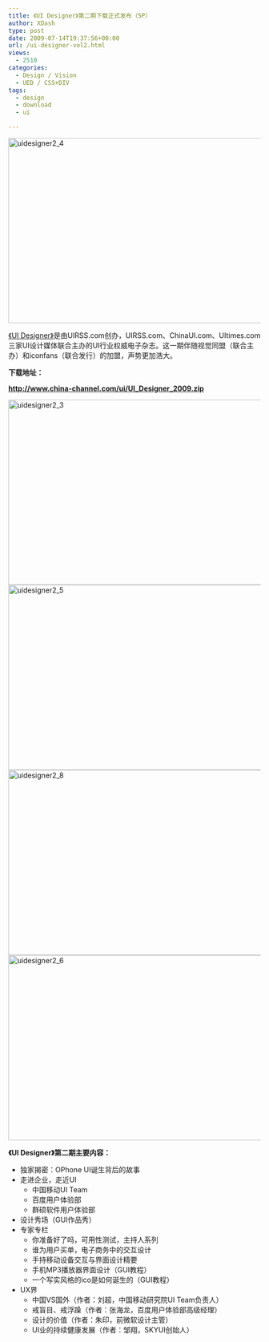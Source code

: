 ```yaml
---
title: 《UI Designer》第二期下载正式发布（5P）
author: XDash
type: post
date: 2009-07-14T19:37:56+00:00
url: /ui-designer-vol2.html
views:
  - 2510
categories:
  - Design / Vision
  - UED / CSS+DIV
tags:
  - design
  - download
  - ui

---
```

<img loading="lazy" decoding="async" class="alignnone size-full wp-image-1047" title="uidesigner2_4" src="http://www.fanbing.net/wp-content/uploads/2009/07/uidesigner2_4.jpg" alt="uidesigner2_4" width="540" height="370" srcset="http://xdash.one/wp-content/uploads/2009/07/uidesigner2_4.jpg 600w, http://xdash.one/wp-content/uploads/2009/07/uidesigner2_4-300x205.jpg 300w" sizes="(max-width: 540px) 100vw, 540px" />

<a href="http://www.uirss.com/Modules/18_438.asp" target="_blank">《UI Designer》</a>是由UIRSS.com创办，UIRSS.com、ChinaUI.com、UItimes.com三家UI设计媒体联合主办的UI行业权威电子杂志。这一期伴随视觉同盟（联合主办）和iconfans（联合发行）的加盟，声势更加浩大。

**下载地址：**

**<span><a href="http://www.china-channel.com/ui/UI_Designer_2009.zip" target="_blank">http://www.china-channel.com/ui/UI_Designer_2009.zip</a></span>**

**<span><!--more--></span>**

<img loading="lazy" decoding="async" class="size-full wp-image-1046 alignnone" title="uidesigner2_3" src="http://www.fanbing.net/wp-content/uploads/2009/07/uidesigner2_3.jpg" alt="uidesigner2_3" width="540" height="370" srcset="http://xdash.one/wp-content/uploads/2009/07/uidesigner2_3.jpg 600w, http://xdash.one/wp-content/uploads/2009/07/uidesigner2_3-300x205.jpg 300w" sizes="(max-width: 540px) 100vw, 540px" /> 

<img loading="lazy" decoding="async" class="alignnone size-full wp-image-1043" title="uidesigner2_5" src="http://www.fanbing.net/wp-content/uploads/2009/07/uidesigner2_5.jpg" alt="uidesigner2_5" width="540" height="370" srcset="http://xdash.one/wp-content/uploads/2009/07/uidesigner2_5.jpg 600w, http://xdash.one/wp-content/uploads/2009/07/uidesigner2_5-300x205.jpg 300w" sizes="(max-width: 540px) 100vw, 540px" /> 

<img loading="lazy" decoding="async" class="alignnone size-full wp-image-1045" title="uidesigner2_8" src="http://www.fanbing.net/wp-content/uploads/2009/07/uidesigner2_8.jpg" alt="uidesigner2_8" width="540" height="370" srcset="http://xdash.one/wp-content/uploads/2009/07/uidesigner2_8.jpg 600w, http://xdash.one/wp-content/uploads/2009/07/uidesigner2_8-300x205.jpg 300w" sizes="(max-width: 540px) 100vw, 540px" /> 

<img loading="lazy" decoding="async" class="alignnone size-full wp-image-1044" title="uidesigner2_6" src="http://www.fanbing.net/wp-content/uploads/2009/07/uidesigner2_6.jpg" alt="uidesigner2_6" width="540" height="370" srcset="http://xdash.one/wp-content/uploads/2009/07/uidesigner2_6.jpg 600w, http://xdash.one/wp-content/uploads/2009/07/uidesigner2_6-300x205.jpg 300w" sizes="(max-width: 540px) 100vw, 540px" /> 

**《UI Designer》第二期主要内容：**

  * 独家揭密：OPhone UI诞生背后的故事
  * 走进企业，走近UI 
      * 中国移动UI Team
      * 百度用户体验部
      * 群硕软件用户体验部
  * 设计秀场（GUI作品秀）
  * 专家专栏 
      * 你准备好了吗，可用性测试，主持人系列
      * 谁为用户买单，电子商务中的交互设计
      * 手持移动设备交互与界面设计精要
      * 手机MP3播放器界面设计（GUI教程）
      * 一个写实风格的ico是如何诞生的（GUI教程）
  * UX界 
      * 中国VS国外（作者：刘超，中国移动研究院UI Team负责人）
      * 戒盲目、戒浮躁（作者：张海龙，百度用户体验部高级经理）
      * 设计的价值（作者：朱印，前微软设计主管）
      * UI业的持续健康发展（作者：邹翔，SKYUI创始人）